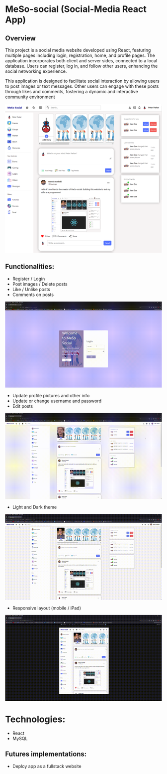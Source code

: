 # MeSo-social (Social-Media React App)

## Overview

This project is a social media website developed using React, featuring multiple pages including login, registration, home, and profile pages. The application incorporates both client and server sides, connected to a local database. Users can register, log in, and follow other users, enhancing the social networking experience.

This application is designed to facilitate social interaction by allowing users to post images or text messages. Other users can engage with these posts through likes and comments, fostering a dynamic and interactive community environment

<img src="./images/homepage.png">

## Functionalities:

- Register / Login
- Post images / Delete posts
- Like / Unlike posts
- Comments on posts

![Alt Text](./images/homepage.gif)

- Update profile pictures and other info
- Update or change username and password
- Edit posts

![Alt Text](./images/profile.gif)

- Light and Dark theme

![Alt Text](./images/theme.gif)

- Responsive layout (mobile / iPad)

![Alt Text](./images/layout.gif)

# Technologies:

- React
- MySQL

## Futures implementations:

- Deploy app as a fullstack website

